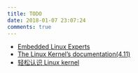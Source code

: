 ```yaml
---
title: TODO
date: 2018-01-07 23:07:24
comments: true
---
```


* [Embedded Linux Experts](http://elixir.free-electrons.com/linux/latest/source)
* [The Linux Kernel’s documentation(4.11)](https://www.kernel.org/doc/html/v4.11/index.html)
* [轻松认识 Linux kernel](http://www.bricktou.com/)

